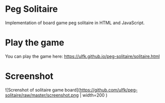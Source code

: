# Peg Solitaire
Implementation of board game peg solitaire in HTML and JavaScript.

# Play the game
You can play the game here: https://ulfk.github.io/peg-solitaire/solitaire.html

# Screenshot
![Screnshot of solitaire game board](https://github.com/ulfk/peg-solitaire/raw/master/screenshot.png | width=200 )
